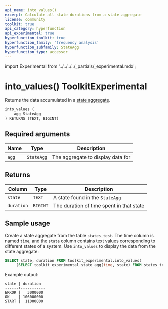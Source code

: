 ```yaml
---
api_name: into_values()
excerpt: Calculate all state durations from a state aggregate
license: community
toolkit: true
api_category: hyperfunction
api_experimental: true
hyperfunction_toolkit: true
hyperfunction_family: 'frequency analysis'
hyperfunction_subfamily: StateAgg
hyperfunction_type: accessor
---
```


import Experimental from '../../../../_partials/_experimental.mdx';

# into_values()  <tag type="toolkit">Toolkit</tag><tag type="experimental">Experimental</tag>
Returns the data accumulated in a [state aggregate][state_agg].  
```sql
into_values (
    agg StateAgg
) RETURNS (TEXT, BIGINT)
```

<Experimental />

## Required arguments

|Name|Type|Description|
|-|-|-|
|`agg`|`StateAgg`|The aggregate to display data for|

## Returns

|Column|Type|Description|
|-|-|-|
|`state`|`TEXT`|A state found in the `StateAgg`|
|`duration`|`BIGINT`|The duration of time spent in that state|

## Sample usage
Create a state aggregate from the table `states_test`. The time column is named
`time`, and the `state` column contains text values corresponding to different
states of a system. Use `into_values` to display the data from the state
aggregate:
```sql
SELECT state, duration FROM toolkit_experimental.into_values(
     (SELECT toolkit_experimental.state_agg(time, state) FROM states_test));
```

Example output:
```
state | duration
------+-----------
ERROR |   3000000
OK    | 106000000
START |  11000000
```

[state_agg]: /hyperfunctions/frequency-analysis/state_agg/

